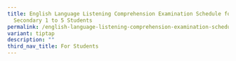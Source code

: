```yaml
---
title: English Language Listening Comprehension Examination Schedule for
  Secondary 1 to 5 Students
permalink: /english-language-listening-comprehension-examination-schedule-for-secondary-1-to-5-students/
variant: tiptap
description: ""
third_nav_title: For Students
---
```


